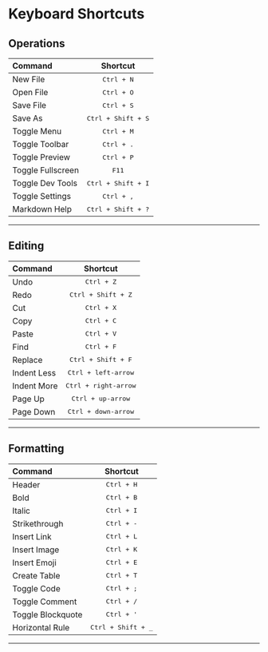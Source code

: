 # Keyboard Shortcuts  

## Operations  

|      Command         |            Shortcut             |  
|:---------------------|:-------------------------------:|   
|     New File         |   <kbd>Ctrl + N</kbd>           |  
|     Open File        |   <kbd>Ctrl + O</kbd>           |  
|     Save File        |   <kbd>Ctrl + S</kbd>           |  
|     Save As          |   <kbd>Ctrl + Shift + S</kbd>   |  
|     Toggle Menu      |   <kbd>Ctrl + M</kbd>           |  
|     Toggle Toolbar   |   <kbd>Ctrl + .</kbd>           |   
|     Toggle Preview   |   <kbd>Ctrl + P</kbd>           |  
|     Toggle Fullscreen|   <kbd>F11</kbd>                |  
|     Toggle Dev Tools |   <kbd>Ctrl + Shift + I</kbd>   |  
|     Toggle Settings  |   <kbd>Ctrl + ,</kbd>           |  
|     Markdown Help    |   <kbd>Ctrl + Shift + ?</kbd>   |  

--------------------  

## Editing  

|      Command         |            Shortcut             |
|:---------------------|:-------------------------------:|
|     Undo             |   <kbd>Ctrl + Z</kbd>           |
|     Redo             |   <kbd>Ctrl + Shift + Z</kbd>   | 
|     Cut              |   <kbd>Ctrl + X</kbd>           |
|     Copy             |   <kbd>Ctrl + C</kbd>           |
|     Paste            |   <kbd>Ctrl + V</kbd>           |
|     Find             |   <kbd>Ctrl + F</kbd>           |
|     Replace          |   <kbd>Ctrl + Shift + F</kbd>   |
|     Indent Less      |   <kbd>Ctrl + left-arrow</kbd>  |
|     Indent More      |   <kbd>Ctrl + right-arrow</kbd> |
|     Page Up          |   <kbd>Ctrl + up-arrow</kbd>    |
|     Page Down        |   <kbd>Ctrl + down-arrow</kbd>  |


--------------------  

## Formatting  

|      Command         |            Shortcut             |
|:---------------------|:-------------------------------:| 
|     Header           |   <kbd>Ctrl + H</kbd>           |
|     Bold             |   <kbd>Ctrl + B</kbd>           |
|     Italic           |   <kbd>Ctrl + I</kbd>           |
|     Strikethrough    |   <kbd>Ctrl + -</kbd>           |
|     Insert Link      |   <kbd>Ctrl + L</kbd>           |
|     Insert Image     |   <kbd>Ctrl + K</kbd>           |
|     Insert Emoji     |   <kbd>Ctrl + E</kbd>           |
|     Create Table     |   <kbd>Ctrl + T</kbd>           |
|     Toggle Code      |   <kbd>Ctrl + ;</kbd>           |
|     Toggle Comment   |   <kbd>Ctrl + /</kbd>           |
|     Toggle Blockquote|   <kbd>Ctrl + '</kbd>           |
|     Horizontal Rule  |   <kbd>Ctrl + Shift + _</kbd>   |

--------------------  
